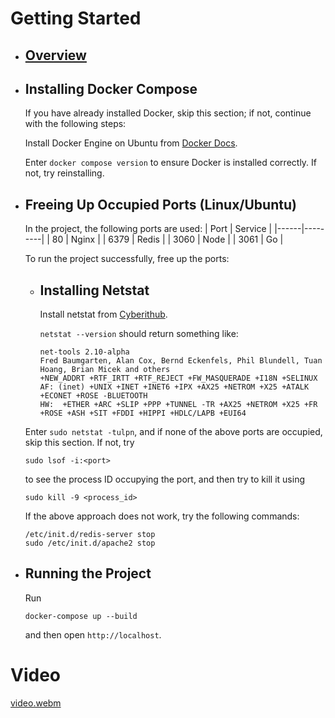 # Getting Started 
* ## [Overview](#video)
* ## Installing Docker Compose
    If you have already installed Docker, skip this section; if not, continue with the following steps:
  
    Install Docker Engine on Ubuntu from [Docker Docs](https://docs.docker.com/engine/install/ubuntu/).
           
    Enter `docker compose version` to ensure Docker is installed correctly. If not, try reinstalling.

* ## Freeing Up Occupied Ports (Linux/Ubuntu)

    In the project, the following ports are used:
    | Port | Service |
    |------|---------|
    | 80   | Nginx   |
    | 6379 | Redis   |
    | 3060 | Node    |
    | 3061 | Go      |

    To run the project successfully, free up the ports:
    * ## Installing Netstat
        Install netstat from [Cyberithub](https://www.cyberithub.com/how-to-install-netstat-on-ubuntu-20-04-lts-focal-fossa/).
        
        `netstat --version` should return something like:
        ```
        net-tools 2.10-alpha
        Fred Baumgarten, Alan Cox, Bernd Eckenfels, Phil Blundell, Tuan Hoang, Brian Micek and others
        +NEW_ADDRT +RTF_IRTT +RTF_REJECT +FW_MASQUERADE +I18N +SELINUX
        AF: (inet) +UNIX +INET +INET6 +IPX +AX25 +NETROM +X25 +ATALK +ECONET +ROSE -BLUETOOTH
        HW:  +ETHER +ARC +SLIP +PPP +TUNNEL -TR +AX25 +NETROM +X25 +FR +ROSE +ASH +SIT +FDDI +HIPPI +HDLC/LAPB +EUI64 
        ```

    Enter `sudo netstat -tulpn`, and if none of the above ports are occupied, skip this section. If not, try 
    ```
    sudo lsof -i:<port>
    ```
    to see the process ID occupying the port, and then try to kill it using
    ```
    sudo kill -9 <process_id>
    ```
    If the above approach does not work, try the following commands:
    ```
    /etc/init.d/redis-server stop
    sudo /etc/init.d/apache2 stop
    ```

* ## Running the Project
    Run
    ```
    docker-compose up --build
    ```
    and then open `http://localhost`. 

# Video
[video.webm](https://github.com/reza-abdoli/D.F.B/assets/142052182/99fa45e9-3872-407a-925f-234b44b7e812)
